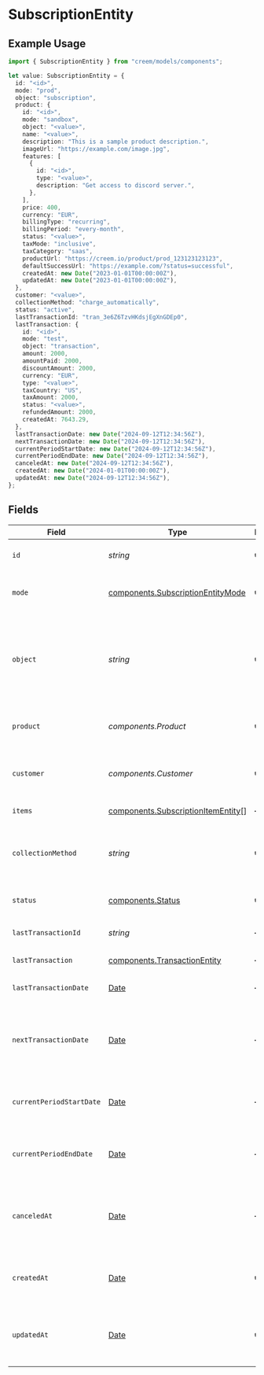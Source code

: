 # SubscriptionEntity

## Example Usage

```typescript
import { SubscriptionEntity } from "creem/models/components";

let value: SubscriptionEntity = {
  id: "<id>",
  mode: "prod",
  object: "subscription",
  product: {
    id: "<id>",
    mode: "sandbox",
    object: "<value>",
    name: "<value>",
    description: "This is a sample product description.",
    imageUrl: "https://example.com/image.jpg",
    features: [
      {
        id: "<id>",
        type: "<value>",
        description: "Get access to discord server.",
      },
    ],
    price: 400,
    currency: "EUR",
    billingType: "recurring",
    billingPeriod: "every-month",
    status: "<value>",
    taxMode: "inclusive",
    taxCategory: "saas",
    productUrl: "https://creem.io/product/prod_123123123123",
    defaultSuccessUrl: "https://example.com/?status=successful",
    createdAt: new Date("2023-01-01T00:00:00Z"),
    updatedAt: new Date("2023-01-01T00:00:00Z"),
  },
  customer: "<value>",
  collectionMethod: "charge_automatically",
  status: "active",
  lastTransactionId: "tran_3e6Z6TzvHKdsjEgXnGDEp0",
  lastTransaction: {
    id: "<id>",
    mode: "test",
    object: "transaction",
    amount: 2000,
    amountPaid: 2000,
    discountAmount: 2000,
    currency: "EUR",
    type: "<value>",
    taxCountry: "US",
    taxAmount: 2000,
    status: "<value>",
    refundedAmount: 2000,
    createdAt: 7643.29,
  },
  lastTransactionDate: new Date("2024-09-12T12:34:56Z"),
  nextTransactionDate: new Date("2024-09-12T12:34:56Z"),
  currentPeriodStartDate: new Date("2024-09-12T12:34:56Z"),
  currentPeriodEndDate: new Date("2024-09-12T12:34:56Z"),
  canceledAt: new Date("2024-09-12T12:34:56Z"),
  createdAt: new Date("2024-01-01T00:00:00Z"),
  updatedAt: new Date("2024-09-12T12:34:56Z"),
};
```

## Fields

| Field                                                                                         | Type                                                                                          | Required                                                                                      | Description                                                                                   | Example                                                                                       |
| --------------------------------------------------------------------------------------------- | --------------------------------------------------------------------------------------------- | --------------------------------------------------------------------------------------------- | --------------------------------------------------------------------------------------------- | --------------------------------------------------------------------------------------------- |
| `id`                                                                                          | *string*                                                                                      | :heavy_check_mark:                                                                            | Unique identifier for the object.                                                             |                                                                                               |
| `mode`                                                                                        | [components.SubscriptionEntityMode](../../models/components/subscriptionentitymode.md)        | :heavy_check_mark:                                                                            | String representing the environment.                                                          |                                                                                               |
| `object`                                                                                      | *string*                                                                                      | :heavy_check_mark:                                                                            | String representing the object's type. Objects of the same type share the same value.         | subscription                                                                                  |
| `product`                                                                                     | *components.Product*                                                                          | :heavy_check_mark:                                                                            | The product associated with the subscription.                                                 |                                                                                               |
| `customer`                                                                                    | *components.Customer*                                                                         | :heavy_check_mark:                                                                            | The customer who owns the subscription.                                                       |                                                                                               |
| `items`                                                                                       | [components.SubscriptionItemEntity](../../models/components/subscriptionitementity.md)[]      | :heavy_minus_sign:                                                                            | Subscription items.                                                                           |                                                                                               |
| `collectionMethod`                                                                            | *string*                                                                                      | :heavy_check_mark:                                                                            | The method used for collecting payments for the subscription.                                 | charge_automatically                                                                          |
| `status`                                                                                      | [components.Status](../../models/components/status.md)                                        | :heavy_check_mark:                                                                            | The current status of the subscription.                                                       | active                                                                                        |
| `lastTransactionId`                                                                           | *string*                                                                                      | :heavy_minus_sign:                                                                            | The ID of the last paid transaction.                                                          | tran_3e6Z6TzvHKdsjEgXnGDEp0                                                                   |
| `lastTransaction`                                                                             | [components.TransactionEntity](../../models/components/transactionentity.md)                  | :heavy_minus_sign:                                                                            | The last paid transaction.                                                                    |                                                                                               |
| `lastTransactionDate`                                                                         | [Date](https://developer.mozilla.org/en-US/docs/Web/JavaScript/Reference/Global_Objects/Date) | :heavy_minus_sign:                                                                            | The date of the last paid transaction.                                                        | 2024-09-12T12:34:56Z                                                                          |
| `nextTransactionDate`                                                                         | [Date](https://developer.mozilla.org/en-US/docs/Web/JavaScript/Reference/Global_Objects/Date) | :heavy_minus_sign:                                                                            | The date when the next subscription transaction will be charged.                              | 2024-09-12T12:34:56Z                                                                          |
| `currentPeriodStartDate`                                                                      | [Date](https://developer.mozilla.org/en-US/docs/Web/JavaScript/Reference/Global_Objects/Date) | :heavy_minus_sign:                                                                            | The start date of the current subscription period.                                            | 2024-09-12T12:34:56Z                                                                          |
| `currentPeriodEndDate`                                                                        | [Date](https://developer.mozilla.org/en-US/docs/Web/JavaScript/Reference/Global_Objects/Date) | :heavy_minus_sign:                                                                            | The end date of the current subscription period.                                              | 2024-09-12T12:34:56Z                                                                          |
| `canceledAt`                                                                                  | [Date](https://developer.mozilla.org/en-US/docs/Web/JavaScript/Reference/Global_Objects/Date) | :heavy_minus_sign:                                                                            | The date and time when the subscription was canceled, if applicable.                          | 2024-09-12T12:34:56Z                                                                          |
| `createdAt`                                                                                   | [Date](https://developer.mozilla.org/en-US/docs/Web/JavaScript/Reference/Global_Objects/Date) | :heavy_check_mark:                                                                            | The date and time when the subscription was created.                                          | 2024-01-01T00:00:00Z                                                                          |
| `updatedAt`                                                                                   | [Date](https://developer.mozilla.org/en-US/docs/Web/JavaScript/Reference/Global_Objects/Date) | :heavy_check_mark:                                                                            | The date and time when the subscription was last updated.                                     | 2024-09-12T12:34:56Z                                                                          |